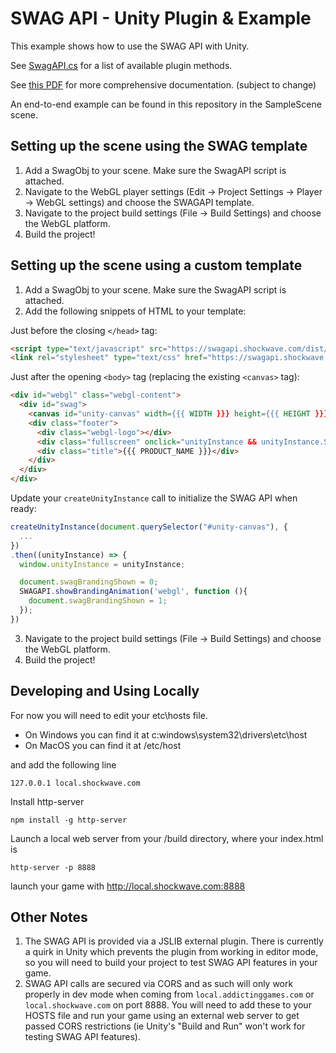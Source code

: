 # SWAG API - Unity Plugin & Example

This example shows how to use the SWAG API with Unity. 

See [SwagAPI.cs](https://github.com/TeachMeInc/SWAG-API-Unity/blob/2021.3.3f/Assets/Plugins/WebGL/SwagAPI.cs) for a list of available plugin methods.

See [this PDF](https://github.com/TeachMeInc/SWAG-API-Unity/blob/2021.3.3f/SwagAPI/swag-api-developers%202.0.9.pdf) for more comprehensive documentation. (subject to change)

An end-to-end example can be found in this repository in the SampleScene scene.

## Setting up the scene using the SWAG template

1. Add a SwagObj to your scene. Make sure the SwagAPI script is attached.
2. Navigate to the WebGL player settings (Edit -> Project Settings -> Player -> WebGL settings) and choose the SWAGAPI template.
3. Navigate to the project build settings (File -> Build Settings) and choose the WebGL platform.
4. Build the project!

## Setting up the scene using a custom template

1. Add a SwagObj to your scene. Make sure the SwagAPI script is attached.
2. Add the following snippets of HTML to your template:

Just before the closing `</head>` tag:
```html
<script type="text/javascript" src="https://swagapi.shockwave.com/dist/swag-api.js"></script>   
<link rel="stylesheet" type="text/css" href="https://swagapi.shockwave.com/dist/swag-api.css"></link>
```

Just after the opening `<body>` tag (replacing the existing `<canvas>` tag):
```html
<div id="webgl" class="webgl-content">
  <div id="swag">
    <canvas id="unity-canvas" width={{{ WIDTH }}} height={{{ HEIGHT }}} style="width: {{{ WIDTH }}}px; height: {{{ HEIGHT }}}px; background: {{{ BACKGROUND_FILENAME ? 'url(\'Build/' + BACKGROUND_FILENAME.replace(/'/g, '%27') + '\') center / cover' : BACKGROUND_COLOR }}}"></canvas>
    <div class="footer">
      <div class="webgl-logo"></div>
      <div class="fullscreen" onclick="unityInstance && unityInstance.SetFullscreen(1)"></div>
      <div class="title">{{{ PRODUCT_NAME }}}</div>
    </div>
  </div>
</div>
```

Update your `createUnityInstance` call to initialize the SWAG API when ready:
```js
createUnityInstance(document.querySelector("#unity-canvas"), {
  ...
})
.then((unityInstance) => {
  window.unityInstance = unityInstance;

  document.swagBrandingShown = 0;
  SWAGAPI.showBrandingAnimation('webgl', function (){
    document.swagBrandingShown = 1;
  });
})
```

3. Navigate to the project build settings (File -> Build Settings) and choose the WebGL platform.
4. Build the project!

## Developing and Using Locally

For now you will need to edit your etc\hosts file.

- On Windows you can find it at c:windows\system32\drivers\etc\host
- On MacOS you can find it at /etc/host

and add the following line

```
127.0.0.1 local.shockwave.com
```

Install http-server

```
npm install -g http-server
```

Launch a local web server from your /build directory, where your index.html is

```
http-server -p 8888
```

launch your game with
http://local.shockwave.com:8888


## Other Notes

1. The SWAG API is provided via a JSLIB external plugin. There is currently a quirk in Unity which prevents the plugin from working in editor mode, so you will need to build your project to test SWAG API features in your game.
2. SWAG API calls are secured via CORS and as such will only work properly in dev mode when coming from `local.addictinggames.com` or `local.shockwave.com` on port 8888. You will need to add these to your HOSTS file and run your game using an external web server to get passed CORS restrictions (ie Unity's "Build and Run" won't work for testing SWAG API features).


